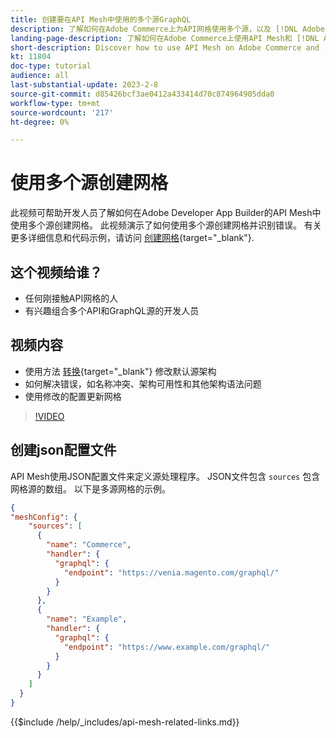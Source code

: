 ```yaml
---
title: 创建要在API Mesh中使用的多个源GraphQL
description: 了解如何在Adobe Commerce上为API网格使用多个源，以及 [!DNL Adobe App Builder]. 了解一些常见错误以及如何解决它们。
landing-page-description: 了解如何在Adobe Commerce上使用API Mesh和 [!DNL Adobe App Builder]. 了解如何创建具有多个源的网格以及如何解决一些常见错误。
short-description: Discover how to use API Mesh on Adobe Commerce and [!DNL Adobe App Builder]. Learn about creating a mesh that has multiple sources and how to resolve some common errors.
kt: 11804
doc-type: tutorial
audience: all
last-substantial-update: 2023-2-8
source-git-commit: d85426bcf3ae0412a433414d70c874964905dda0
workflow-type: tm+mt
source-wordcount: '217'
ht-degree: 0%

---
```


# 使用多个源创建网格

此视频可帮助开发人员了解如何在Adobe Developer App Builder的API Mesh中使用多个源创建网格。 此视频演示了如何使用多个源创建网格并识别错误。 有关更多详细信息和代码示例，请访问 [创建网格](https://developer.adobe.com/graphql-mesh-gateway/gateway/create-mesh/#create-a-mesh-1){target="_blank"}.

## 这个视频给谁？

* 任何刚接触API网格的人
* 有兴趣组合多个API和GraphQL源的开发人员

## 视频内容

* 使用方法 [转换](https://developer.adobe.com/graphql-mesh-gateway/gateway/transforms/){target="_blank"} 修改默认源架构
* 如何解决错误，如名称冲突、架构可用性和其他架构语法问题
* 使用修改的配置更新网格

>[!VIDEO](https://video.tv.adobe.com/v/3414125?quality=12&learn=on)

## 创建json配置文件

API Mesh使用JSON配置文件来定义源处理程序。 JSON文件包含 `sources` 包含网格源的数组。 以下是多源网格的示例。

```json
{
"meshConfig": {
    "sources": [
      {
        "name": "Commerce",
        "handler": {
          "graphql": {
            "endpoint": "https://venia.magento.com/graphql/"
          }
        }
      },
      {
        "name": "Example",
        "handler": {
          "graphql": {
            "endpoint": "https://www.example.com/graphql/"
          }
        }
      }
    ]
  }
}
```

{{$include /help/_includes/api-mesh-related-links.md}}
